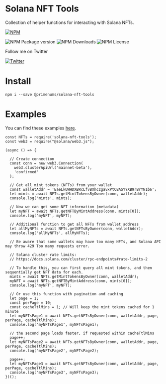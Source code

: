 # Solana NFT Tools

Collection of helper functions for interacting with Solana NFTs.

[![NPM](https://nodei.co/npm/@primenums/solana-nft-tools.png)](https://npmjs.org/package/@primenums/solana-nft-tools)

![NPM Package version](https://img.shields.io/npm/v/@primenums/solana-nft-tools)
![NPM Downloads](https://img.shields.io/npm/dw/@primenums/solana-nft-tools)
![NPM License](https://img.shields.io/npm/l/@primenums/solana-nft-tools)

Follow me on Twitter

[![Twitter](https://img.shields.io/twitter/follow/grievoushead.svg?style=social&label=grievoushead)](https://twitter.com/grievoushead)

# Install

`npm i --save @primenums/solana-nft-tools`

# Examples

You can find these examples [here](./examples/index.js).

```JS
const NFTs = require('solana-nft-tools');
const web3 = require("@solana/web3.js");

(async () => {

  // Create connection
  const conn = new web3.Connection(
    web3.clusterApiUrl('mainnet-beta'),
    'confirmed'
  );

  // Get all mint tokens (NFTs) from your wallet
  const walletAddr = 'EaeLkUWHDXBRcLfvBXhczgavxPtCBASYYXB9rBrYN1b6';
  let mints = await NFTs.getMintTokensByOwner(conn, walletAddr);
  console.log('mints', mints);

  // Now we can get some NFT information (metadata)
  let myNFT = await NFTs.getNFTByMintAddress(conn, mints[0]);
  console.log('myNFT', myNFT);

  // Additional function to get all NFTs from wallet address
  let allMyNFTs = await NFTs.getNFTsByOwner(conn, walletAddr);
  console.log('allMyNFTs', allMyNFTs);

  // Be aware that some wallets may have too many NFTs, and Solana API may throw 429 Too many requests error.

  // Solana cluster rate limits:
  // https://docs.solana.com/cluster/rpc-endpoints#rate-limits-2

  // To handle this, you can first query all mint tokens, and then sequentially get NFT data for each.
  mints = await NFTs.getMintTokensByOwner(conn, walletAddr);
  myNFT = await NFTs.getNFTByMintAddress(conn, mints[0]);
  console.log('myNFT', myNFT);

  // Or use this function with pagination and caching
  let page = 1;
  const perPage = 10;
  const cacheTtlMins = 1; // Will keep the mint tokens cached for 1 minute
  let myNFTsPage1 = await NFTs.getNFTsByOwner(conn, walletAddr, page, perPage, cacheTtlMins);
  console.log('myNFTsPage1', myNFTsPage1);

  // the second page loads faster, if requested within cacheTtlMins
  page++;
  let myNFTsPage2 = await NFTs.getNFTsByOwner(conn, walletAddr, page, perPage, cacheTtlMins);
  console.log('myNFTsPage2', myNFTsPage2);

  page++;
  let myNFTsPage3 = await NFTs.getNFTsByOwner(conn, walletAddr, page, perPage, cacheTtlMins);
  console.log('myNFTsPage3', myNFTsPage3);
})();
```
